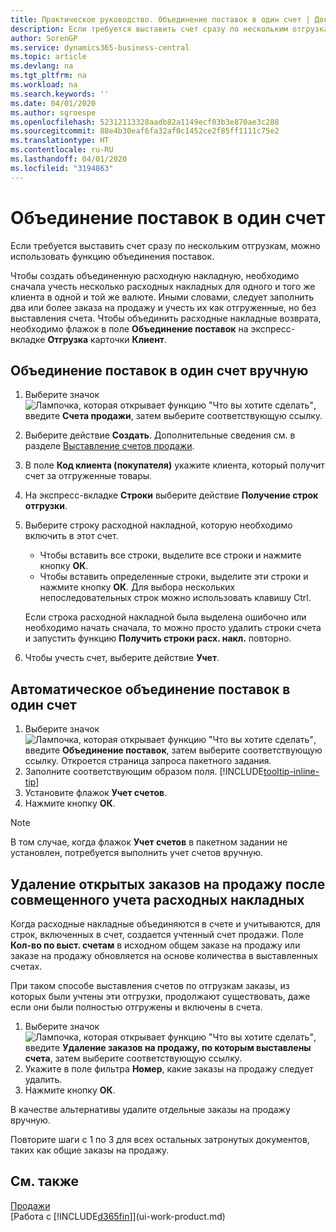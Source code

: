 ```yaml
---
title: Практическое руководство. Объединение поставок в один счет | Документация Майкрософт
description: Если требуется выставить счет сразу по нескольким отгрузкам, можно использовать функцию объединения поставок.
author: SorenGP
ms.service: dynamics365-business-central
ms.topic: article
ms.devlang: na
ms.tgt_pltfrm: na
ms.workload: na
ms.search.keywords: ''
ms.date: 04/01/2020
ms.author: sgroespe
ms.openlocfilehash: 52312113328aadb82a1149ecf03b3e870ae3c288
ms.sourcegitcommit: 88e4b30eaf6fa32af0c1452ce2f85ff1111c75e2
ms.translationtype: HT
ms.contentlocale: ru-RU
ms.lasthandoff: 04/01/2020
ms.locfileid: "3194863"
---
```

# <a name="combine-shipments-on-a-single-invoice"></a>Объединение поставок в один счет
Если требуется выставить счет сразу по нескольким отгрузкам, можно использовать функцию объединения поставок.  

 Чтобы создать объединенную расходную накладную, необходимо сначала учесть несколько расходных накладных для одного и того же клиента в одной и той же валюте. Иными словами, следует заполнить два или более заказа на продажу и учесть их как отгруженные, но без выставления счета. Чтобы объединить расходные накладные возврата, необходимо флажок в поле **Объединение поставок** на экспресс-вкладке **Отгрузка** карточки **Клиент**.  

## <a name="to-manually-combine-shipments-on-a-single-invoice"></a>Объединение поставок в один счет вручную  
1. Выберите значок ![Лампочка, которая открывает функцию "Что вы хотите сделать"](media/ui-search/search_small.png "Что вы хотите сделать"), введите **Счета продажи**, затем выберите соответствующую ссылку.  
2. Выберите действие **Создать**. Дополнительные сведения см. в разделе [Выставление счетов продажи](sales-how-invoice-sales.md).
3. В поле **Код клиента (покупателя)** укажите клиента, который получит счет за отгруженные товары.  
4. На экспресс-вкладке **Строки** выберите действие **Получение строк отгрузки**.  
5. Выберите строку расходной накладной, которую необходимо включить в этот счет.  

    - Чтобы вставить все строки, выделите все строки и нажмите кнопку **ОК**.  
    - Чтобы вставить определенные строки, выделите эти строки и нажмите кнопку **ОК**. Для выбора нескольких непоследовательных строк можно использовать клавишу Ctrl.  

    Если строка расходной накладной была выделена ошибочно или необходимо начать сначала, то можно просто удалить строки счета и запустить функцию **Получить строки расх. накл.** повторно.  
7. Чтобы учесть счет, выберите действие **Учет**.  

## <a name="to-automatically-combine-shipments-on-a-single-invoice"></a>Автоматическое объединение поставок в один счет  
1. Выберите значок ![Лампочка, которая открывает функцию "Что вы хотите сделать"](media/ui-search/search_small.png "Что вы хотите сделать"), введите **Объединение поставок**, затем выберите соответствующую ссылку. Откроется страница запроса пакетного задания.  
2. Заполните соответствующим образом поля. [!INCLUDE[tooltip-inline-tip](includes/tooltip-inline-tip_md.md)]
3. Установите флажок **Учет счетов**.  
4.  Нажмите кнопку **ОК**.  

> [!NOTE]  
>  В том случае, когда флажок **Учет счетов** в пакетном задании не установлен, потребуется выполнить учет счетов вручную.  

## <a name="to-remove-open-sales-orders-after-combined-shipment-posting"></a>Удаление открытых заказов на продажу после совмещенного учета расходных накладных 
Когда расходные накладные объединяются в счете и учитываются, для строк, включенных в счет, создается учтенный счет продажи. Поле **Кол-во по выст. счетам** в исходном общем заказе на продажу или заказе на продажу обновляется на основе количества в выставленных счетах.  

При таком способе выставления счетов по отгрузкам заказы, из которых были учтены эти отгрузки, продолжают существовать, даже если они были полностью отгружены и включены в счета.   

1. Выберите значок ![Лампочка, которая открывает функцию "Что вы хотите сделать"](media/ui-search/search_small.png "Что вы хотите сделать"), введите **Удаление заказов на продажу, по которым выставлены счета**, затем выберите соответствующую ссылку.  
2. Укажите в поле фильтра **Номер**, какие заказы на продажу следует удалить.  
3. Нажмите кнопку **ОК**.  

В качестве альтернативы удалите отдельные заказы на продажу вручную.  

Повторите шаги с 1 по 3 для всех остальных затронутых документов, таких как общие заказы на продажу.

## <a name="see-also"></a>См. также  
[Продажи](sales-manage-sales.md)  
[Работа с [!INCLUDE[d365fin](includes/d365fin_md.md)]](ui-work-product.md)
